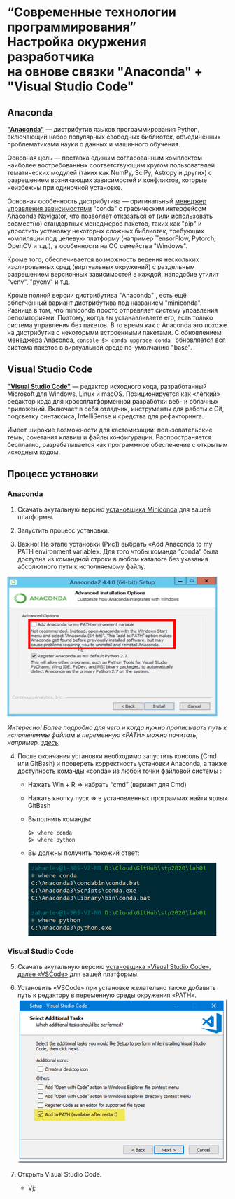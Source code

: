 # “Современные технологии программирования” <br/> Настройка окуржения разработчика <br/> на овнове связки "Anaconda" + "Visual Studio Code"

## Anaconda

[**"Anaconda"**](https://ru.wikipedia.org/wiki/Anaconda_(%D0%B4%D0%B8%D1%81%D1%82%D1%80%D0%B8%D0%B1%D1%83%D1%82%D0%B8%D0%B2_Python)) — дистрибутив языков программирования Python, включающий набор популярных свободных библиотек, объединённых проблематиками науки о данных и машинного обучения. 

Основная цель — поставка единым согласованным комплектом наиболее востребованных соответствующим кругом пользователей тематических модулей (таких как NumPy, SciPy, Astropy и других) с разрешением возникающих зависимостей и конфликтов, которые неизбежны при одиночной установке.

Основная особенность дистрибутива — оригинальный [менеджер управления зависимостями](https://ru.wikipedia.org/wiki/%D0%A1%D0%B8%D1%81%D1%82%D0%B5%D0%BC%D0%B0_%D1%83%D0%BF%D1%80%D0%B0%D0%B2%D0%BB%D0%B5%D0%BD%D0%B8%D1%8F_%D0%BF%D0%B0%D0%BA%D0%B5%D1%82%D0%B0%D0%BC%D0%B8) "conda" с графическим интерфейсом Anaconda Navigator, что позволяет отказаться от (или использовать совместно) стандартных менеджеров пакетов, таких как "pip" и упростить установку некоторых сложных библиотек, требующих компиляции под целевую платформу (например TensorFlow, Pytorch, OpenCV и т.д.), в особенности на ОС семейства "Windows". 

Кроме того, обеспечивается возможность ведения нескольких изолированных сред (виртуальных окружений) с раздельным разрешением версионных зависимостей в каждой, наподобие утилит "venv", "pyenv" и т.д.

Кроме полной версии дистрибутива "Anaconda" , есть ещё облегчённый вариант дистрибутива под названием "miniconda". Разница в том, что miniconda просто отправляет систему управления репозиториями. Поэтому, когда вы устанавливаете его, есть только система управления без пакетов. В то время как с Anaconda это похоже на дистрибутив с некоторыми встроенными пакетами. С обновлением менеджера Anaconda, ```console $> conda upgrade conda ``` обновляется вся система пакетов в виртуальной среде по-умолчанию "base".

## Visual Studio Code

[**"Visual Studio Code"**](https://ru.wikipedia.org/wiki/Visual_Studio_Code) — редактор исходного кода, разработанный Microsoft для Windows, Linux и macOS. Позиционируется как «лёгкий» редактор кода для кроссплатформенной разработки веб- и облачных приложений. Включает в себя отладчик, инструменты для работы с Git, подсветку синтаксиса, IntelliSense и средства для рефакторинга. 

Имеет широкие возможности для кастомизации: пользовательские темы, сочетания клавиш и файлы конфигурации. Распространяется бесплатно, разрабатывается как программное обеспечение с открытым исходным кодом.

## Процесс установки

### Anaconda

1. Cкачать акутальную версию [установщика Miniconda](https://docs.conda.io/en/latest/miniconda.html) для вашей платформы.

2. Запустить процесс установки.

3. Важно! На этапе установки (Рис1) выбрать «Add Anaconda to my PATH environment variable». Для того чтобы команда “conda” была доступна из  командной строки в любом каталоге без указания абсолютного пути к исполняемому файлу.

<img src="./assets/img/conda_install_set_path_auto.png" width="480" height="320" />

*Интересно! Более подробно для чего и когда нужно прописывать путь к исполняеммы файлам в переменную «PATH» можно почитать, например, [здесь](http://barancev.github.io/what-is-path-env-var/).*

4. После окончания установки необходимо запустить консоль (Cmd или GitBash) и провереть корректность установки Аnaconda, а также доступность команды «conda» из любой точки файловой системы :
	- Нажать Win + R => набрать “cmd” (вариант для Cmd)
	- Нажать кнопку пуск => в установленных программах найти ярлык GitBash
	- Выполнить команды:
		```console
		$> where conda 
		$> where python
		```
	- Вы должны получить похожий ответ:

		![conda_install_check_path](./assets/img/conda_install_check_path.png)

### Visual Studio Code

5. Cкачать акутальную версию [установщика «Visual Studio Code», далее «VSCode»]( https://code.visualstudio.com/) для вашей платформы.

6. Установить «VSCode» при установке желательно также добавить путь к редактору в переменную среды окружения «PATH».
![vscode_install_set_path_auto](./assets/img/vscode_install_set_path_auto.png)

6. Открыть Visual Studio Сode.
	- Vj;




 
